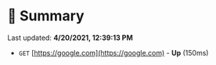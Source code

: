 # 📖 Summary
Last updated: **4/20/2021, 12:39:13 PM**

- `GET` [https://google.com](https://google.com) - **Up** (150ms)
